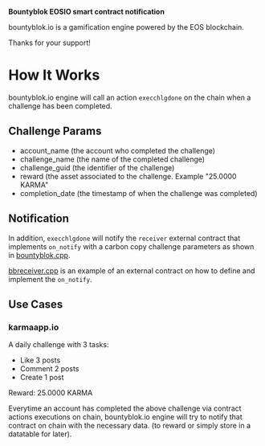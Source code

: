 **Bountyblok EOSIO smart contract notification**

bountyblok.io is a gamification engine powered by the EOS blockchain.

Thanks for your support! 

# How It Works

bountyblok.io engine will call an action `execchlgdone` on the chain when a challenge has been completed.

## Challenge Params

- account_name (the account who completed the challenge)
- challenge_name (the name of the completed challenge)
- challenge_guid (the identifier of the challenge)
- reward (the asset associated to the challenge. Example "25.0000 KARMA"
- completion_date (the timestamp of when the challenge was completed)

## Notification

In addition, `execchlgdone` will notify the `receiver` external contract that implements `on_notify` with a carbon copy challenge parameters as shown in [bountyblok.cpp](https://github.com/bountyblok/bountyblok-eos-contract/blob/master/bountyblok.cpp#L18).

[bbreceiver.cpp](https://github.com/bountyblok/bountyblok-eos-contract/blob/master/bbreceiver.cpp) is an example of an external contract on how to define and implement the `on_notify`.

## Use Cases

### karmaapp.io

A daily challenge with 3 tasks:

- Like 3 posts
- Comment 2 posts
- Create 1 post

Reward: 25.0000 KARMA

Everytime an account has completed the above challenge via contract actions executions on chain, bountyblok.io engine will try to notify that contract on chain with the necessary data. (to reward or simply store in a datatable for later).



